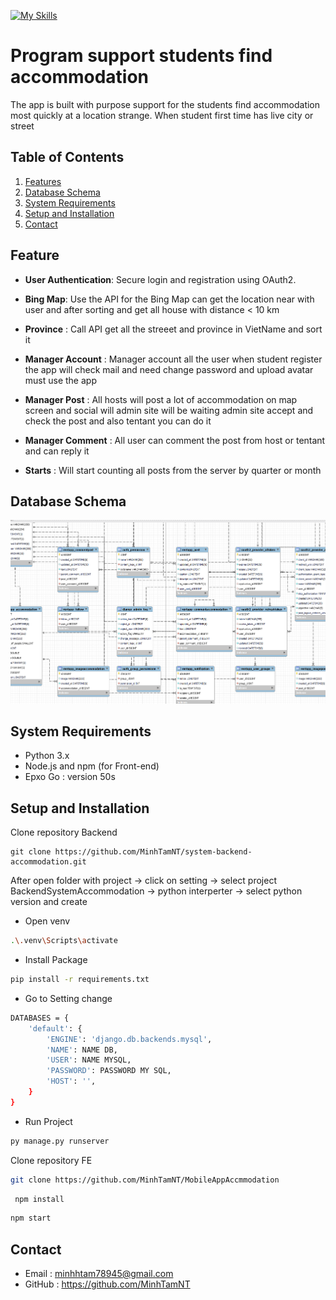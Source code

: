 [![My Skills](https://skillicons.dev/icons?i=css,django,react,mysql,gmail&perline=)](https://skillicons.dev)

# Program support students find accommodation

The app is built with purpose support for the students find accommodation most quickly at a location strange. When student first time has live city or street

## Table of Contents

1. [Features](#features)
2. [Database Schema](#database-schema)
3. [System Requirements](#system-requirements)
4. [Setup and Installation](#setup-and-installation)
5. [Contact](#contact)

## Feature

- **User Authentication**: Secure login and registration using OAuth2.

- **Bing Map**: Use the API for the Bing Map can get the location near with user and after sorting and get all house with distance < 10 km

- **Province** : Call API get all the streeet and province in VietName and sort it

- **Manager Account** : Manager account all the user when student register the app will check mail and need change password and upload avatar must use the app

- **Manager Post** : All hosts will post a lot of accommodation on map screen and social will admin site will be waiting admin site accept and check the post and also tentant you can do it

- **Manager Comment** : All user can comment the post from host or tentant and can reply it

- **Starts** : Will start counting all posts from the server by quarter or month

## Database Schema

![alt text](readme/db.png)

## System Requirements

- Python 3.x
- Node.js and npm (for Front-end)
- Epxo Go : version 50s

## Setup and Installation

Clone repository Backend

```bah
git clone https://github.com/MinhTamNT/system-backend-accommodation.git
```

After open folder with project -> click on setting -> select project BackendSystemAccommodation -> python interperter -> select python version and create

- Open venv

```bash
.\.venv\Scripts\activate
```

- Install Package

```bash
pip install -r requirements.txt
```

- Go to Setting change

```bash
DATABASES = {
    'default': {
        'ENGINE': 'django.db.backends.mysql',
        'NAME': NAME DB,
        'USER': NAME MYSQL,
        'PASSWORD': PASSWORD MY SQL,
        'HOST': '',
    }
}
```

- Run Project

```bash
py manage.py runserver
```

Clone repository FE

```bash
git clone https://github.com/MinhTamNT/MobileAppAccmmodation
```

```bash
 npm install
```

```bash
npm start
```

## Contact

- Email : minhhtam78945@gmail.com
- GitHub : https://github.com/MinhTamNT
